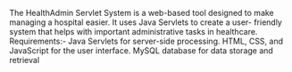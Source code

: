 The HealthAdmin Servlet System is a web-based tool designed to make managing a hospital easier. It uses Java Servlets to create a user- friendly system
that helps with important administrative tasks in healthcare.
Requirements:-
 Java Servlets for server-side processing.
 HTML, CSS, and JavaScript for the user interface.
 MySQL database for data storage and retrieval
